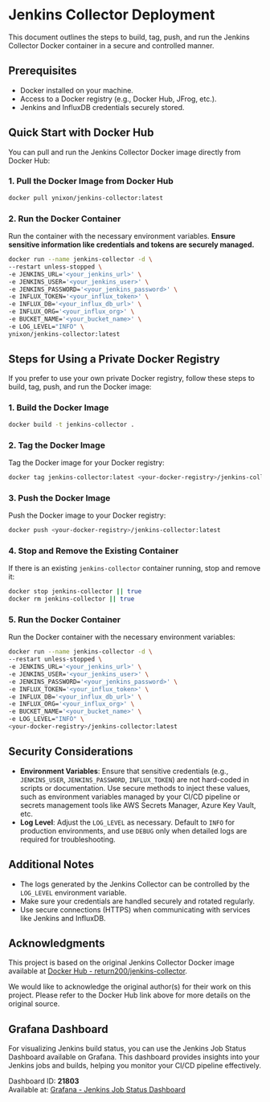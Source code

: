 # Jenkins Collector Deployment

This document outlines the steps to build, tag, push, and run the Jenkins Collector Docker container in a secure and controlled manner.

## Prerequisites

- Docker installed on your machine.
- Access to a Docker registry (e.g., Docker Hub, JFrog, etc.).
- Jenkins and InfluxDB credentials securely stored.

## Quick Start with Docker Hub

You can pull and run the Jenkins Collector Docker image directly from Docker Hub:

### 1. Pull the Docker Image from Docker Hub

```bash
docker pull ynixon/jenkins-collector:latest
```

### 2. Run the Docker Container

Run the container with the necessary environment variables. **Ensure sensitive information like credentials and tokens are securely managed.**

```bash
docker run --name jenkins-collector -d \
--restart unless-stopped \
-e JENKINS_URL='<your_jenkins_url>' \
-e JENKINS_USER='<your_jenkins_user>' \
-e JENKINS_PASSWORD='<your_jenkins_password>' \
-e INFLUX_TOKEN='<your_influx_token>' \
-e INFLUX_DB='<your_influx_db_url>' \
-e INFLUX_ORG='<your_influx_org>' \
-e BUCKET_NAME='<your_bucket_name>' \
-e LOG_LEVEL="INFO" \
ynixon/jenkins-collector:latest
```

## Steps for Using a Private Docker Registry

If you prefer to use your own private Docker registry, follow these steps to build, tag, push, and run the Docker image:

### 1. Build the Docker Image

```bash
docker build -t jenkins-collector .
```

### 2. Tag the Docker Image

Tag the Docker image for your Docker registry:

```bash
docker tag jenkins-collector:latest <your-docker-registry>/jenkins-collector:latest
```

### 3. Push the Docker Image

Push the Docker image to your Docker registry:

```bash
docker push <your-docker-registry>/jenkins-collector:latest
```

### 4. Stop and Remove the Existing Container

If there is an existing `jenkins-collector` container running, stop and remove it:

```bash
docker stop jenkins-collector || true
docker rm jenkins-collector || true
```

### 5. Run the Docker Container

Run the Docker container with the necessary environment variables:

```bash
docker run --name jenkins-collector -d \
--restart unless-stopped \
-e JENKINS_URL='<your_jenkins_url>' \
-e JENKINS_USER='<your_jenkins_user>' \
-e JENKINS_PASSWORD='<your_jenkins_password>' \
-e INFLUX_TOKEN='<your_influx_token>' \
-e INFLUX_DB='<your_influx_db_url>' \
-e INFLUX_ORG='<your_influx_org>' \
-e BUCKET_NAME='<your_bucket_name>' \
-e LOG_LEVEL="INFO" \
<your-docker-registry>/jenkins-collector:latest
```

## Security Considerations

- **Environment Variables**: Ensure that sensitive credentials (e.g., `JENKINS_USER`, `JENKINS_PASSWORD`, `INFLUX_TOKEN`) are not hard-coded in scripts or documentation. Use secure methods to inject these values, such as environment variables managed by your CI/CD pipeline or secrets management tools like AWS Secrets Manager, Azure Key Vault, etc.
- **Log Level**: Adjust the `LOG_LEVEL` as necessary. Default to `INFO` for production environments, and use `DEBUG` only when detailed logs are required for troubleshooting.

## Additional Notes

- The logs generated by the Jenkins Collector can be controlled by the `LOG_LEVEL` environment variable.
- Make sure your credentials are handled securely and rotated regularly.
- Use secure connections (HTTPS) when communicating with services like Jenkins and InfluxDB.

## Acknowledgments

This project is based on the original Jenkins Collector Docker image available at [Docker Hub - return200/jenkins-collector](https://hub.docker.com/r/return200/jenkins-collector).

We would like to acknowledge the original author(s) for their work on this project. Please refer to the Docker Hub link above for more details on the original source.

## Grafana Dashboard

For visualizing Jenkins build status, you can use the Jenkins Job Status Dashboard available on Grafana. This dashboard provides insights into your Jenkins jobs and builds, helping you monitor your CI/CD pipeline effectively.

Dashboard ID: **21803**  
Available at: [Grafana - Jenkins Job Status Dashboard](https://grafana.com/grafana/dashboards/21803-jenkins-job-status-dashboard/)
